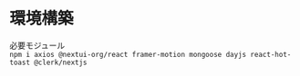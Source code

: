 # 環境構築

必要モジュール  
`npm i axios @nextui-org/react framer-motion mongoose dayjs react-hot-toast @clerk/nextjs`
